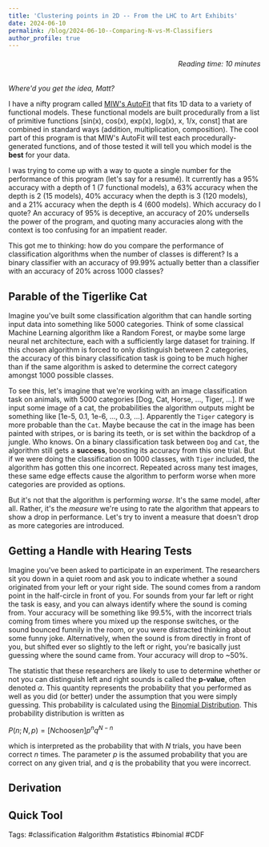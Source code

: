 ```yaml
---
title: 'Clustering points in 2D -- From the LHC to Art Exhibits'
date: 2024-06-10
permalink: /blog/2024-06-10--Comparing-N-vs-M-Classifiers
author_profile: true
---
```




<h6 align="right">Reading time: 10 minutes</h6> 

*Where'd you get the idea, Matt?*

I have a nifty program called [MIW's AutoFit](https://github.com/MattInglisWhalen/MIW_AutoFit) 
that fits 1D data to a variety of functional models.
These functional models are built procedurally from a list of primitive functions 
[sin(x), cos(x), exp(x), log(x), x, 1/x, const] that are combined in standard ways 
(addition, multiplication, composition). The cool part of this program is that MIW's AutoFit will
test each procedurally-generated functions, and of those tested it will tell you which 
model is the **best** for your data.

I was trying to come up with a way to quote a single number for the performance of this program
(let's say for a resumé).
It currently has a 95% accuracy with a depth of 1 (7 functional models), 
a 63% accuracy when the depth is 2 (15 models), 
40% accuracy when the depth is 3 (120 models), 
and a 21% accuracy when the depth is 4 (600 models). Which accuracy do I quote? 
An accuracy of 95% is deceptive, an accuracy of 20% undersells the power of the program, and
quoting many accuracies along with the context is too confusing for an impatient reader.

This got me to thinking: how do you compare the performance of classification algorithms
when the number of classes is different? Is a binary classifier with an accuracy of 99.99% 
actually better than a classifier with an accuracy of 20% across 1000 classes?

## Parable of the Tigerlike Cat

Imagine you've built some classification algorithm that can handle sorting input data into
something like 5000 categories. Think of some classical Machine Learning algorithm like 
a Random Forest, or maybe some large neural net architecture, each with a sufficiently 
large dataset for training. If this chosen algorithm is forced to only 
distinguish between 2 categories, the accuracy of this binary classification task is going to be 
much higher than if the same algorithm is asked to determine the correct category amongst 1000
possible classes. 

To see this, let's imagine that we're working with an image classification task on
animals, with 5000 categories [Dog, Cat, Horse, ..., Tiger, ...]. If we input some image of a cat,
the probabilities the algorithm outputs might be something like [1e-5, 0.1, 1e-6, ..., 0.3, ...].
Apparently the `Tiger` category is more probable than the `Cat`. Maybe because the cat
in the image has been 
painted with stripes, or is baring its teeth, or is set within the backdrop of a jungle. Who knows.
On a binary classification task between `Dog` and `Cat`, the algorithm still gets a **success**, 
boosting its accuracy from this one trial. But if we were doing the classification on 1000 classes, 
with `Tiger` included, the algorithm has gotten this one incorrect. Repeated across many test
images, these same edge effects cause the algorithm to perform worse when more categories
are provided as options.

But it's not that the algorithm is performing *worse*. It's the same model, after all. Rather,
it's the *measure* we're using to rate the algorithm that appears to show a drop in performance.
Let's try to invent a measure that doesn't drop as more categories are introduced.

## Getting a Handle with Hearing Tests

Imagine you've been asked to participate in an experiment. The researchers sit you down in a quiet
room and ask you to indicate whether a sound originated from your 
left or your right side. The sound comes from a random point in the half-circle in front of you.
For sounds from your far left or right the task is easy, and you can always identify where 
the sound is coming from. Your accuracy will be something like 99.5%, with the incorrect trials
coming from times where you mixed up the response switches, or the sound bounced funnily in the room,
or you were distracted thinking about some funny joke. Alternatively, when 
the sound is from directly in front of you, but shifted ever so slightly to the left or right, 
you're basically just guessing where the sound came from. Your accuracy will drop to ~50%. 

The statistic that these researchers are likely to use to determine whether or not you can distinguish
left and right sounds is called the **p-value**, often denoted $\alpha$. This quantity represents
the probability that you performed as well as you did (or better) under the assumption that you were simply
guessing. This probability is calculated using the 
[Binomial Distribution](https://en.wikipedia.org/wiki/Binomial_distribution). This probability
distribution is written as 

$P(n;N,p) = [N \mathrm{choose} n] p^n q^{N-n}$

which is interpreted as the probability that with $N$ trials, 
you have been correct $n$ times. The parameter $p$ is the assumed probability that you are correct
on any given trial, and $q$ is the probability that you were incorrect.

## Derivation

## Quick Tool






Tags: #classification #algorithm #statistics #binomial #CDF 